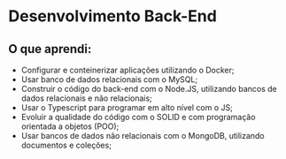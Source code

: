 # Desenvolvimento Back-End

## O que aprendi:

* Configurar e conteinerizar aplicações utilizando o Docker;
* Usar banco de dados relacionais com o MySQL;
* Construir o código do back-end com o Node.JS, utilizando bancos de dados relacionais e não relacionais;
* Usar o Typescript para programar em alto nível com o JS;
* Evoluir a qualidade do código com o SOLID e com programação orientada a objetos (POO);
* Usar bancos de dados não relacionais com o MongoDB, utilizando documentos e coleções;


